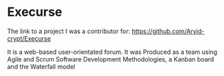 # Execurse
The link to a project I was a contributor for:
https://github.com/Aryid-crypt/Execurse

It is a web-based user-orientated forum.
It was Produced as a team using Agile and Scrum Software Development Methodologies, a Kanban board and the Waterfall model
